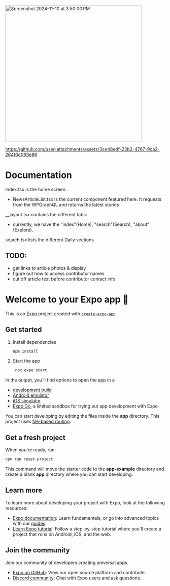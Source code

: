 
<img width="429" alt="Screenshot 2024-11-10 at 3 50 00 PM" src="https://github.com/user-attachments/assets/15de059a-eecd-4387-9f5c-519d0859d8ab">


https://github.com/user-attachments/assets/3ce48edf-23b2-4767-9ca2-264f0e093e86


# Documentation

Index.tsx is the home screen.
- NewsArticleList.tsx is the current component featured here. It requests from the WPGraphQL and returns the latest stories 

__layout.tsx contains the different tabs: 
 - currently, we have the "index"(Home), "search"(Search), "about"(Explore).

search.tsx lists the different Daily sections

## TODO: 
- get links to article photos & display
- figure out how to access contributor names
- cut off article text before contributor contact info



# Welcome to your Expo app 👋

This is an [Expo](https://expo.dev) project created with [`create-expo-app`](https://www.npmjs.com/package/create-expo-app).

## Get started

1. Install dependencies

   ```bash
   npm install
   ```

2. Start the app

   ```bash
    npx expo start
   ```

In the output, you'll find options to open the app in a

- [development build](https://docs.expo.dev/develop/development-builds/introduction/)
- [Android emulator](https://docs.expo.dev/workflow/android-studio-emulator/)
- [iOS simulator](https://docs.expo.dev/workflow/ios-simulator/)
- [Expo Go](https://expo.dev/go), a limited sandbox for trying out app development with Expo

You can start developing by editing the files inside the **app** directory. This project uses [file-based routing](https://docs.expo.dev/router/introduction).

## Get a fresh project

When you're ready, run:

```bash
npm run reset-project
```

This command will move the starter code to the **app-example** directory and create a blank **app** directory where you can start developing.

## Learn more

To learn more about developing your project with Expo, look at the following resources:

- [Expo documentation](https://docs.expo.dev/): Learn fundamentals, or go into advanced topics with our [guides](https://docs.expo.dev/guides).
- [Learn Expo tutorial](https://docs.expo.dev/tutorial/introduction/): Follow a step-by-step tutorial where you'll create a project that runs on Android, iOS, and the web.

## Join the community

Join our community of developers creating universal apps.

- [Expo on GitHub](https://github.com/expo/expo): View our open source platform and contribute.
- [Discord community](https://chat.expo.dev): Chat with Expo users and ask questions.

